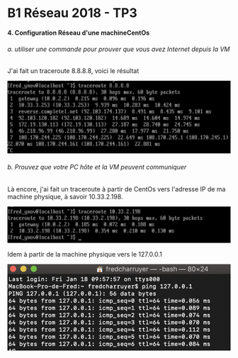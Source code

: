 B1 Réseau 2018 - TP3
===

**4. Configuration Réseau d'une machineCentOs**

###### a. utiliser une commande pour prouver que vous avez Internet depuis la VM

J'ai fait un traceroute 8.8.8.8, voici le résultat

![alt text](https://github.com/FredYnov/B1-Reseau-tp3/blob/master/Capture%20ecran/Capture%201.png)

###### b. Prouvez que votre PC hôte et la VM peuvent communiquer

Là encore, j'ai fait un traceroute à partir de CentOs vers l'adresse IP de ma machine physique, à savoir 10.33.2.198.

![alt text](https://github.com/FredYnov/B1-Reseau-tp3/blob/master/Capture%20ecran/Capture%202.png)

Idem à partir de la machine physique vers le 127.0.0.1

![alt text](https://github.com/FredYnov/B1-Reseau-tp3/blob/master/Capture%20ecran/Capture%203.png)

